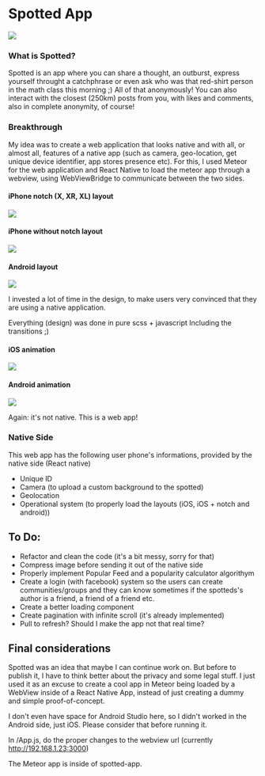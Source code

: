 
# Spotted App

![](https://i.imgur.com/QwPuT7M.png)

### What is Spotted?

Spotted is an app where you can share a thought, an outburst, express yourself throught a catchphrase or even ask who was that red-shirt person in the math class this morning ;) All of that anonymously! You can also interact with the closest (250km) posts from you, with likes and comments, also in complete anonymity, of course!


### Breakthrough

My idea was to create a web application that looks native and with all, or almost all, features of a native app (such as camera, geo-location, get unique device identifier, app stores presence etc). For this, I used Meteor for the web application and React Native to load the meteor app through a webview, using WebViewBridge to communicate between the two sides.



#### iPhone notch (X, XR, XL) layout
![](https://i.imgur.com/tXXE1i4.png)

#### iPhone without notch layout
![](https://i.imgur.com/SWyEgr0.png)

#### Android layout
![](https://i.imgur.com/ITfQqNJ.png)


I invested a lot of time in the design, to make users very convinced that they are using a native application.

Everything (design) was done in pure scss + javascript
Including the transitions ;)

#### iOS animation

![](https://media.giphy.com/media/U4jd00ft2iUTG64Vtd/giphy.gif)

#### Android animation

![](https://media.giphy.com/media/KBbl7kcOIWdh4CxECL/giphy.gif)


Again: it's not native. This is a web app!


### Native Side

This web app has the following user phone's informations, provided by the native side (React native)

- Unique ID 
- Camera (to upload a custom background to the spotted)
- Geolocation 
- Operational system (to properly load the layouts (iOS, iOS + notch and android))


## To Do:

- Refactor and clean the code (it's a bit messy, sorry for that)
- Compress image before sending it out of the native side
- Properly implement Popular Feed and a popularity calculator algorithym
- Create a login (with facebook) system so the users can create communities/groups and they can know sometimes if the spotteds's author is a friend, a friend of a friend etc.
- Create a better loading component
- Create pagination with infinite scroll (it's already implemented)
- Pull to refresh? Should I make the app not that real time? 



## Final considerations

Spotted was an idea that maybe I can continue work on. But before to publish it, I have to think better about the privacy and some legal stuff. I just used it as an excuse to create a cool app in Meteor being loaded by a WebView inside of a React Native App, instead of just creating a dummy and simple proof-of-concept.

I don't even have space for Android Studio here, so I didn't worked in the Android side, just iOS. Please consider that before running it. 

In /App.js, do the proper changes to the webview url (currently http://192.168.1.23:3000)

The Meteor app is inside of spotted-app.






